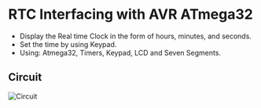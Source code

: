 
# RTC Interfacing with AVR ATmega32

- Display the Real time Clock in the form of hours, minutes, and seconds.
- Set the time by using Keypad.
- Using: Atmega32, Timers, Keypad, LCD and Seven Segments.


## Circuit


![Circuit](https://user-images.githubusercontent.com/115344537/209859925-2ac5e99a-5520-4df9-820e-09a8918e2cec.png)
